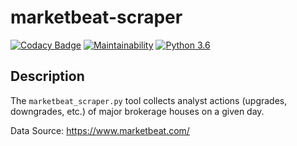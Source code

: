 # marketbeat-scraper

[![Codacy Badge](https://api.codacy.com/project/badge/Grade/0b0d6c99353e4d3d91ac2385c9ae17e3)](https://www.codacy.com/app/forray.zsolt/marketbeat-scraper?utm_source=github.com&amp;utm_medium=referral&amp;utm_content=Zsolt-Forray/marketbeat-scraper&amp;utm_campaign=Badge_Grade)
[![Maintainability](https://api.codeclimate.com/v1/badges/ade5e657a2c4a7fe229d/maintainability)](https://codeclimate.com/github/Zsolt-Forray/marketbeat-scraper/maintainability)
[![Python 3.6](https://img.shields.io/badge/python-3.6-blue.svg)](https://www.python.org/downloads/release/python-360/)

## Description
The `marketbeat_scraper.py` tool collects analyst actions (upgrades, downgrades, etc.) of major brokerage houses on a given day.

Data Source: https://www.marketbeat.com/
